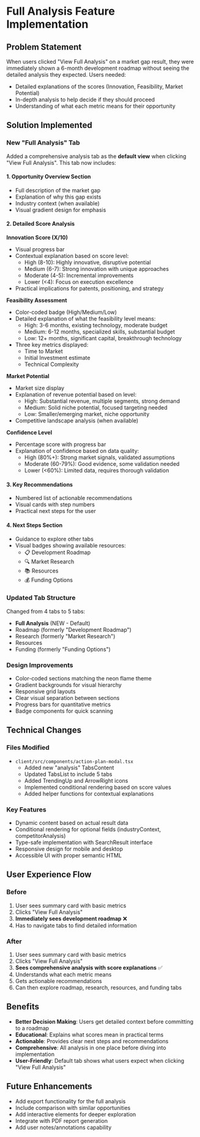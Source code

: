 # Full Analysis Feature Implementation

## Problem Statement
When users clicked "View Full Analysis" on a market gap result, they were immediately shown a 6-month development roadmap without seeing the detailed analysis they expected. Users needed:
- Detailed explanations of the scores (Innovation, Feasibility, Market Potential)
- In-depth analysis to help decide if they should proceed
- Understanding of what each metric means for their opportunity

## Solution Implemented

### New "Full Analysis" Tab
Added a comprehensive analysis tab as the **default view** when clicking "View Full Analysis". This tab now includes:

#### 1. Opportunity Overview Section
- Full description of the market gap
- Explanation of why this gap exists
- Industry context (when available)
- Visual gradient design for emphasis

#### 2. Detailed Score Analysis

**Innovation Score (X/10)**
- Visual progress bar
- Contextual explanation based on score level:
  - High (8-10): Highly innovative, disruptive potential
  - Medium (6-7): Strong innovation with unique approaches
  - Moderate (4-5): Incremental improvements
  - Lower (<4): Focus on execution excellence
- Practical implications for patents, positioning, and strategy

**Feasibility Assessment**
- Color-coded badge (High/Medium/Low)
- Detailed explanation of what the feasibility level means:
  - High: 3-6 months, existing technology, moderate budget
  - Medium: 6-12 months, specialized skills, substantial budget
  - Low: 12+ months, significant capital, breakthrough technology
- Three key metrics displayed:
  - Time to Market
  - Initial Investment estimate
  - Technical Complexity

**Market Potential**
- Market size display
- Explanation of revenue potential based on level:
  - High: Substantial revenue, multiple segments, strong demand
  - Medium: Solid niche potential, focused targeting needed
  - Low: Smaller/emerging market, niche opportunity
- Competitive landscape analysis (when available)

**Confidence Level**
- Percentage score with progress bar
- Explanation of confidence based on data quality:
  - High (80%+): Strong market signals, validated assumptions
  - Moderate (60-79%): Good evidence, some validation needed
  - Lower (<60%): Limited data, requires thorough validation

#### 3. Key Recommendations
- Numbered list of actionable recommendations
- Visual cards with step numbers
- Practical next steps for the user

#### 4. Next Steps Section
- Guidance to explore other tabs
- Visual badges showing available resources:
  - 📋 Development Roadmap
  - 🔍 Market Research
  - 📚 Resources
  - 💰 Funding Options

### Updated Tab Structure
Changed from 4 tabs to 5 tabs:
- **Full Analysis** (NEW - Default)
- Roadmap (formerly "Development Roadmap")
- Research (formerly "Market Research")
- Resources
- Funding (formerly "Funding Options")

### Design Improvements
- Color-coded sections matching the neon flame theme
- Gradient backgrounds for visual hierarchy
- Responsive grid layouts
- Clear visual separation between sections
- Progress bars for quantitative metrics
- Badge components for quick scanning

## Technical Changes

### Files Modified
- `client/src/components/action-plan-modal.tsx`
  - Added new "analysis" TabsContent
  - Updated TabsList to include 5 tabs
  - Added TrendingUp and ArrowRight icons
  - Implemented conditional rendering based on score values
  - Added helper functions for contextual explanations

### Key Features
- Dynamic content based on actual result data
- Conditional rendering for optional fields (industryContext, competitorAnalysis)
- Type-safe implementation with SearchResult interface
- Responsive design for mobile and desktop
- Accessible UI with proper semantic HTML

## User Experience Flow

### Before
1. User sees summary card with basic metrics
2. Clicks "View Full Analysis"
3. **Immediately sees development roadmap** ❌
4. Has to navigate tabs to find detailed information

### After
1. User sees summary card with basic metrics
2. Clicks "View Full Analysis"
3. **Sees comprehensive analysis with score explanations** ✅
4. Understands what each metric means
5. Gets actionable recommendations
6. Can then explore roadmap, research, resources, and funding tabs

## Benefits
- **Better Decision Making**: Users get detailed context before committing to a roadmap
- **Educational**: Explains what scores mean in practical terms
- **Actionable**: Provides clear next steps and recommendations
- **Comprehensive**: All analysis in one place before diving into implementation
- **User-Friendly**: Default tab shows what users expect when clicking "View Full Analysis"

## Future Enhancements
- Add export functionality for the full analysis
- Include comparison with similar opportunities
- Add interactive elements for deeper exploration
- Integrate with PDF report generation
- Add user notes/annotations capability
